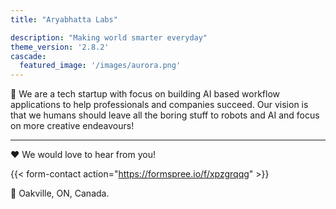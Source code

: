 ```yaml
---
title: "Aryabhatta Labs"

description: "Making world smarter everyday"
theme_version: '2.8.2'
cascade:
  featured_image: '/images/aurora.png'
---
```


🎯 We are a tech startup with focus on building AI based workflow applications to help professionals and companies succeed.
Our vision is that we humans should leave all the boring stuff to robots and AI and focus on more creative endeavours!

***

❤️ We would love to hear from you!

{{< form-contact action="https://formspree.io/f/xpzgrqqg" >}}



🏢  Oakville, ON, Canada.
